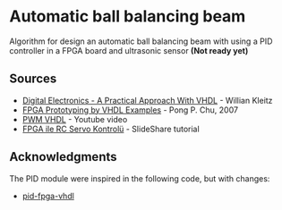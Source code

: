 # Automatic ball balancing beam
Algorithm for design an automatic ball balancing beam with using a PID controller in a FPGA board and ultrasonic sensor
**(Not ready yet)**

## Sources
- [Digital Electronics - A Practical Approach With VHDL](https://www.amazon.com/Digital-Electronics-Practical-Approach-VHDL/dp/0132543036) - Willian Kleitz
- [FPGA Prototyping by VHDL Examples](https://www.amazon.com/FPGA-Prototyping-VHDL-Examples-Spartan-3/dp/0470185317) - Pong P. Chu, 2007
- [PWM VHDL](https://www.youtube.com/watch?v=BljFxp96TRo) - Youtube video
- [FPGA ile RC Servo Kontrolü](https://www.slideshare.net/AliMETN/fpga-ile-rc-servo-kontrol) - SlideShare tutorial

## Acknowledgments
The PID module were inspired in the following code, but with changes:
- [pid-fpga-vhdl](https://github.com/deepc94/pid-fpga-vhdl)

